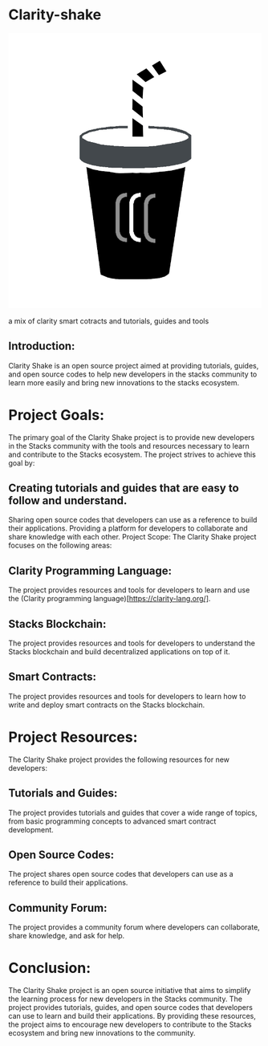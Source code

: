 # Clarity-shake

![](https://github.com/ABRAHAMEKIO/Clarity-shake/blob/main/%20clarityshake1.png)


a mix of clarity smart cotracts and tutorials, guides and tools 

## Introduction:
Clarity Shake is an open source project aimed at providing tutorials, guides, and open source codes to help new developers in the stacks community to learn more easily and bring new innovations to the stacks ecosystem.

# Project Goals:
The primary goal of the Clarity Shake project is to provide new developers in the Stacks community with the tools and resources necessary to learn and contribute to the Stacks ecosystem. The project strives to achieve this goal by:

## Creating tutorials and guides that are easy to follow and understand.
Sharing open source codes that developers can use as a reference to build their applications.
Providing a platform for developers to collaborate and share knowledge with each other.
Project Scope:
The Clarity Shake project focuses on the following areas:

## Clarity Programming Language:
The project provides resources and tools for developers to learn and use the (Clarity programming language)[https://clarity-lang.org/].

## Stacks Blockchain: 
The project provides resources and tools for developers to understand the Stacks blockchain and build decentralized applications on top of it.

## Smart Contracts:
The project provides resources and tools for developers to learn how to write and deploy smart contracts on the Stacks blockchain.

# Project Resources:
The Clarity Shake project provides the following resources for new developers:

## Tutorials and Guides: 
The project provides tutorials and guides that cover a wide range of topics, from basic programming concepts to advanced smart contract development.

## Open Source Codes:
The project shares open source codes that developers can use as a reference to build their applications.

## Community Forum: 
The project provides a community forum where developers can collaborate, share knowledge, and ask for help.

# Conclusion:
The Clarity Shake project is an open source initiative that aims to simplify the learning process for new developers in the Stacks community. The project provides tutorials, guides, and open source codes that developers can use to learn and build their applications. By providing these resources, the project aims to encourage new developers to contribute to the Stacks ecosystem and bring new innovations to the community.
